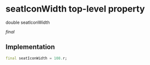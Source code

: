 


# seatIconWidth top-level property









double seatIconWidth
  
_<span class="feature">final</span>_






## Implementation

```dart
final seatIconWidth = 108.r;
```








